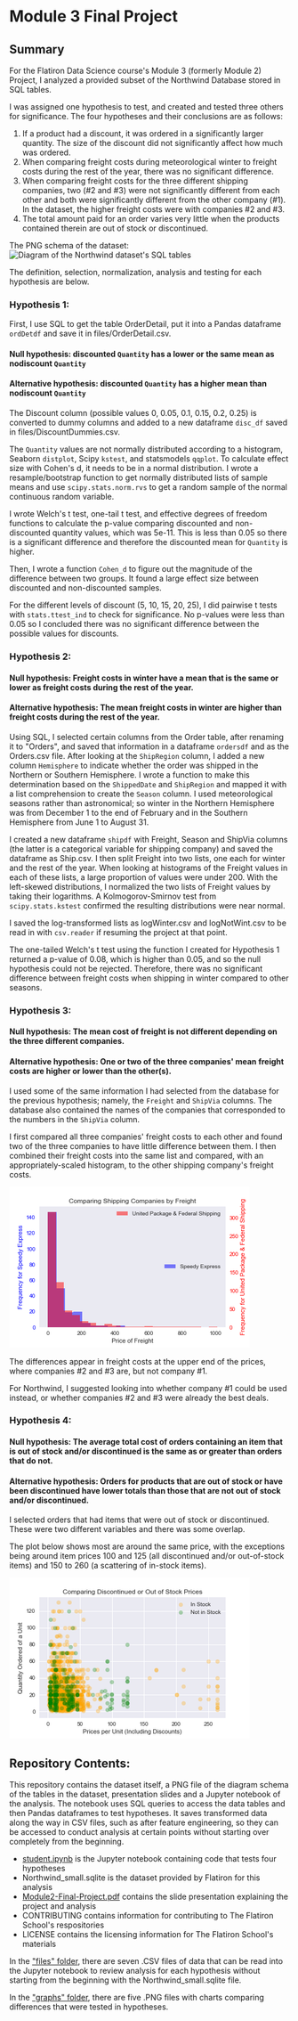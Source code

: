 # Module 3 Final Project

## Summary

For the Flatiron Data Science course's Module 3 (formerly Module 2) Project, I analyzed a provided subset of the Northwind Database stored in SQL tables.

I was assigned one hypothesis to test, and created and tested three others for significance. The four hypotheses and their conclusions are as follows:
1. If a product had a discount, it was ordered in a significantly larger quantity. The size of the discount did not significantly affect how much was ordered.
2. When comparing freight costs during meteorological winter to freight costs during the rest of the year, there was no significant difference.
3. When comparing freight costs for the three different shipping companies, two (#2 and #3) were not significantly different from each other and both were significantly different from the other company (#1). In the dataset, the higher freight costs were with companies #2 and #3.
4. The total amount paid for an order varies very little when the products contained therein are out of stock or discontinued.

The PNG schema of the dataset:
![Diagram of the Northwind dataset's SQL tables](https://raw.githubusercontent.com/bronwencc/Module-3-Project/master/Northwind_ERD.png)

The definition, selection, normalization, analysis and testing for each hypothesis are below.

### Hypothesis 1:

First, I use SQL to get the table OrderDetail, put it into a Pandas dataframe `ordDetdf` and save it in files/OrderDetail.csv.

#### Null hypothesis: discounted `Quantity` has a lower or the same mean as nodiscount `Quantity`

#### Alternative hypothesis: discounted `Quantity` has a higher mean than nodiscount `Quantity`

The Discount column (possible values 0, 0.05, 0.1, 0.15, 0.2, 0.25) is converted to dummy columns and added to a new dataframe `disc_df` saved in files/DiscountDummies.csv.

The `Quantity` values are not normally distributed according to a histogram, Seaborn `distplot`, Scipy `kstest`, and statsmodels `qqplot`. To calculate effect size with Cohen's d, it needs to be in a normal distribution. I wrote a resample/bootstrap function to get normally distributed lists of sample means and use `scipy.stats.norm.rvs` to get a random sample of the normal continuous random variable.

I wrote Welch's t test, one-tail t test, and effective degrees of freedom functions to calculate the p-value comparing discounted and non-discounted quantity values, which was 5e-11. This is less than 0.05 so there is a significant difference and therefore the discounted mean for `Quantity` is higher.

Then, I wrote a function `Cohen_d` to figure out the magnitude of the difference between two groups. It found a large effect size between discounted and non-discounted samples.

For the different levels of discount (5, 10, 15, 20, 25), I did pairwise t tests with `stats.ttest_ind` to check for significance. No p-values were less than 0.05 so I concluded there was no significant difference between the possible values for discounts. 


### Hypothesis 2:

#### Null hypothesis: Freight costs in winter have a mean that is the same or lower as freight costs during the rest of the year.

#### Alternative hypothesis: The mean freight costs in winter are higher than freight costs during the rest of the year.

Using SQL, I selected certain columns from the Order table, after renaming it to "Orders", and saved that information in a dataframe `ordersdf` and as the Orders.csv file. After looking at the `ShipRegion` column, I added a new column `Hemisphere` to indicate whether the order was shipped in the Northern or Southern Hemisphere. I wrote a function to make this determination based on the `ShippedDate` and `ShipRegion` and mapped it with a list comprehension to create the `Season` column. I used meteorological seasons rather than astronomical; so winter in the Northern Hemisphere was from December 1 to the end of February and in the Southern Hemisphere from June 1 to August 31.

I created a new dataframe `shipdf` with Freight, Season and ShipVia columns (the latter is a categorical variable for shipping company) and saved the dataframe as Ship.csv. I then split Freight into two lists, one each for winter and the rest of the year. When looking at histograms of the Freight values in each of these lists, a large proportion of values were under 200. With the left-skewed distributions, I normalized the two lists of Freight values by taking their logarithms. A Kolmogorov-Smirnov test from `scipy.stats.kstest` confirmed the resulting distributions were near normal.

I saved the log-transformed lists as logWinter.csv and logNotWint.csv to be read in with `csv.reader` if resuming the project at that point.

The one-tailed Welch's t test using the function I created for Hypothesis 1 returned a p-value of 0.08, which is higher than 0.05, and so the null hypothesis could not be rejected. Therefore, there was no significant difference between freight costs when shipping in winter compared to other seasons.

### Hypothesis 3:

#### Null hypothesis: The mean cost of freight is not different depending on the three different companies.

#### Alternative hypothesis: One or two of the three companies' mean freight costs are higher or lower than the other(s).

I used some of the same information I had selected from the database for the previous hypothesis; namely, the `Freight` and `ShipVia` columns. The database also contained the names of the companies that corresponded to the numbers in the `ShipVia` column.

I first compared all three companies' freight costs to each other and found two of the three companies to have little difference between them. I then combined their freight costs into the same list and compared, with an appropriately-scaled histogram, to the other shipping company's freight costs.

![Histogram using opacity to show overlap between company freight costs](https://raw.githubusercontent.com/bronwencc/Module-3-Project/master/graphs/compShipvia.png)

The differences appear in freight costs at the upper end of the prices, where companies #2 and #3 are, but not company #1.

For Northwind, I suggested looking into whether company #1 could be used instead, or whether companies #2 and #3 were already the best deals.

### Hypothesis 4:

#### Null hypothesis: The average total cost of orders containing an item that is out of stock and/or discontinued is the same as or greater than orders that do not.

#### Alternative hypothesis: Orders for products that are out of stock or have been discontinued have lower totals than those that are not out of stock and/or discontinued.

I selected orders that had items that were out of stock or discontinued. These were two different variables and there was some overlap.

The plot below shows most are around the same price, with the exceptions being around item prices 100 and 125 (all discontinued and/or out-of-stock items) and 150 to 260 (a scattering of in-stock items).

![Plot with transparent dots comparing In Stock to Out-of-Stock or Discontinued items by price (including any discounts) and quantity ordered](https://raw.githubusercontent.com/bronwencc/Module-3-Project/master/graphs/outofstock.png)

## Repository Contents:

This repository contains the dataset itself, a PNG file of the diagram schema of the tables in the dataset, presentation slides and a Jupyter notebook of the analysis. The notebook uses SQL queries to access the data tables and then Pandas dataframes to test hypotheses. It saves transformed data along the way in CSV files, such as after feature engineering, so they can be accessed to conduct analysis at certain points without starting over completely from the beginning.
* [student.ipynb](https://github.com/bronwencc/Module-3-Project/blob/master/student.ipynb) is the Jupyter notebook containing code that tests four hypotheses
* Northwind_small.sqlite is the dataset provided by Flatiron for this analysis
* [Module2-Final-Project.pdf](https://github.com/bronwencc/Module-3-Project/blob/master/Module2-Final-Project.pdf) contains the slide presentation explaining the project and analysis
* CONTRIBUTING contains information for contributing to The Flatiron School's respositories
* LICENSE contains the licensing information for The Flatiron School's materials

In the ["files" folder](https://github.com/bronwencc/Module-3-Project/tree/master/files), there are seven .CSV files of data that can be read into the Jupyter notebook to review analysis for each hypothesis without starting from the beginning with the Northwind_small.sqlite file.

In the ["graphs" folder](https://github.com/bronwencc/Module-3-Project/tree/master/graphs), there are five .PNG files with charts comparing differences that were tested in hypotheses.
